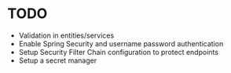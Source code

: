 # TODO

- Validation in entities/services
- Enable Spring Security and username password authentication
- Setup Security Filter Chain configuration to protect endpoints
- Setup a secret manager
